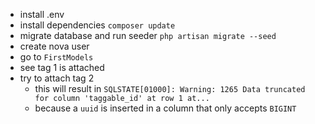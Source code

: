 - install .env
- install dependencies `composer update`
- migrate database and run seeder `php artisan migrate --seed`
- create nova user
- go to `FirstModels`
- see tag 1 is attached
- try to attach tag 2
  - this will result in `SQLSTATE[01000]: Warning: 1265 Data truncated for column 'taggable_id' at row 1 at...`
  - because a `uuid` is inserted in a column that only accepts `BIGINT`
